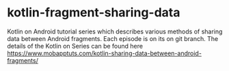 # kotlin-fragment-sharing-data
Kotlin on Android tutorial series which describes various methods of sharing data between Android fragments. 
Each episode is on its on git branch. The details of the Kotlin on Series can be found here https://www.mobapptuts.com/kotlin-sharing-data-between-android-fragments/
